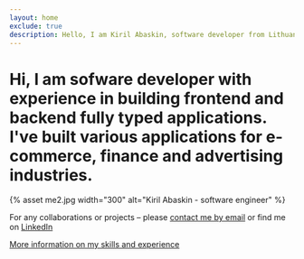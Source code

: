 ```yaml
---
layout: home
exclude: true
description: Hello, I am Kiril Abaskin, software developer from Lithuania, Vilnius
---
```


<h1>Hi, I am sofware developer with experience in building frontend and backend fully typed applications.
I've built various applications for e-commerce, finance and advertising industries.</h1>

<div class="about">
  <div class="image">
  {% asset me2.jpg width="300" alt="Kiril Abaskin - software engineer" %}
  </div>
</div>

<p class="text-secondary">
For any collaborations or projects – please <a href="mailto:kiril.abashkin@gmail.com">contact me by email</a> or find me on
<a href="https://www.linkedin.com/in/kirilab/"><span class="username">LinkedIn</span></a>

</p>

<p>
  <a href="/about">More information on my skills and experience</a>
</p>
